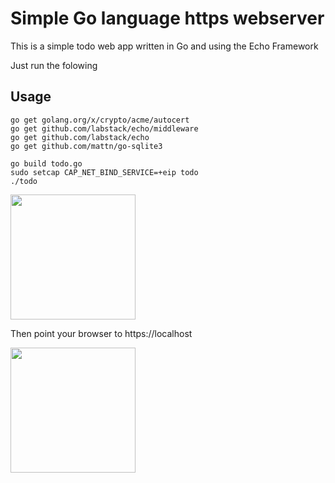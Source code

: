 # Simple Go language https webserver

This is a simple todo web app written in Go and using the Echo Framework

Just run the folowing

## Usage
```
go get golang.org/x/crypto/acme/autocert
go get github.com/labstack/echo/middleware
go get github.com/labstack/echo
go get github.com/mattn/go-sqlite3

go build todo.go
sudo setcap CAP_NET_BIND_SERVICE=+eip todo
./todo

```
<img src="https://user-images.githubusercontent.com/47512872/53147435-87e00f80-35e2-11e9-9e05-0c961fd4849e.png" height="200">

Then point your browser to https://localhost

<img src="https://user-images.githubusercontent.com/47512872/53147695-4ac84d00-35e3-11e9-8e26-dc5342359598.png" height="200">
